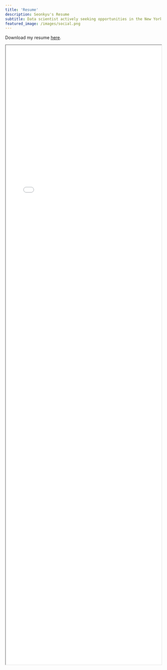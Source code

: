 ```yaml
---
title: 'Resume'
description: Seonkyu's Resume
subtitle: Data scientist actively seeking opportunities in the New York Metropolitan area.
featured_image: /images/social.png
---
```

Download my resume [here](https://drive.google.com/file/d/1k1hIFoVI-aeyEkqeGSHOAUP1gmEmicEZ/view?usp=drive_link).
<iframe width="100%" height="2000" src="/pdf/Resume.pdf">
